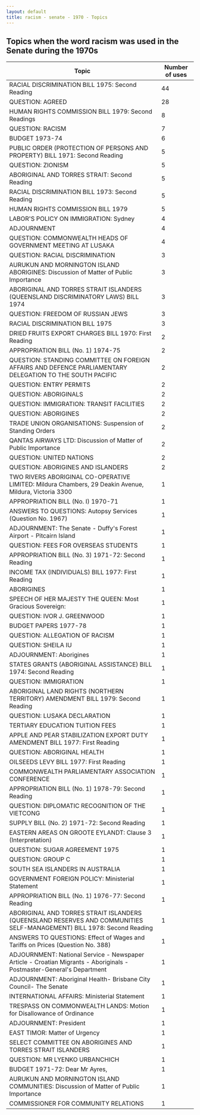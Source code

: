 ```yaml
---
layout: default
title: racism - senate - 1970 - Topics
---
```

## Topics when the word **racism** was used in the Senate during the 1970s

| Topic | Number of uses |
|--------------|----------------|
|RACIAL DISCRIMINATION BILL 1975: Second Reading|44|
|QUESTION: AGREED|28|
|HUMAN RIGHTS COMMISSION BILL 1979: Second Readings|8|
|QUESTION: RACISM|7|
|BUDGET 1973-74|6|
|PUBLIC ORDER (PROTECTION OF PERSONS AND PROPERTY) BILL 1971: Second Reading|5|
|QUESTION: ZIONISM|5|
|ABORIGINAL AND TORRES STRAIT: Second Reading|5|
|RACIAL DISCRIMINATION BILL 1973: Second Reading|5|
|HUMAN RIGHTS COMMISSION BILL 1979|5|
|LABOR'S POLICY ON IMMIGRATION: Sydney|4|
|ADJOURNMENT|4|
|QUESTION: COMMONWEALTH HEADS OF GOVERNMENT MEETING AT LUSAKA|4|
|QUESTION: RACIAL DISCRIMINATION|3|
|AURUKUN AND MORNINGTON ISLAND ABORIGINES: Discussion of Matter of Public Importance|3|
|ABORIGINAL AND TORRES STRAIT ISLANDERS (QUEENSLAND DISCRIMINATORY LAWS) BILL 1974|3|
|QUESTION: FREEDOM OF RUSSIAN JEWS|3|
|RACIAL DISCRIMINATION BILL 1975|3|
|DRIED FRUITS EXPORT CHARGES BILL 1970: First Reading|2|
|APPROPRIATION BILL (No. 1) 1974-75|2|
|QUESTION: STANDING COMMITTEE ON FOREIGN AFFAIRS AND DEFENCE PARLIAMENTARY DELEGATION TO THE SOUTH PACIFIC|2|
|QUESTION: ENTRY PERMITS|2|
|QUESTION: ABORIGINALS|2|
|QUESTION: IMMIGRATION: TRANSIT FACILITIES|2|
|QUESTION: ABORIGINES|2|
|TRADE UNION ORGANISATIONS: Suspension of Standing Orders|2|
|QANTAS AIRWAYS LTD: Discussion of Matter of Public Importance|2|
|QUESTION: UNITED NATIONS|2|
|QUESTION: ABORIGINES AND ISLANDERS|2|
|TWO RIVERS ABORIGINAL CO-OPERATIVE LIMITED: Mildura Chambers, 29 Deakin Avenue, Mildura, Victoria 3300|1|
|APPROPRIATION BILL (No. I) 1970-71|1|
|ANSWERS TO QUESTIONS: Autopsy Services (Question No. 1967)|1|
|ADJOURNMENT: The Senate - Duffy's Forest Airport - Pitcairn Island|1|
|QUESTION: FEES FOR OVERSEAS STUDENTS|1|
|APPROPRIATION BILL (No. 3) 1971-72: Second Reading|1|
|INCOME TAX (INDIVIDUALS) BILL 1977: First Reading|1|
|ABORIGINES|1|
|SPEECH OF HER MAJESTY THE QUEEN: Most Gracious Sovereign:|1|
|QUESTION: IVOR J. GREENWOOD|1|
|BUDGET PAPERS 1977-78|1|
|QUESTION: ALLEGATION OF RACISM|1|
|QUESTION: SHEILA IU|1|
|ADJOURNMENT: Aborigines|1|
|STATES GRANTS (ABORIGINAL ASSISTANCE) BILL 1974: Second Reading|1|
|QUESTION: IMMIGRATION|1|
|ABORIGINAL LAND RIGHTS (NORTHERN TERRITORY) AMENDMENT BILL 1979: Second Reading|1|
|QUESTION: LUSAKA DECLARATION|1|
|TERTIARY EDUCATION TUITION FEES|1|
|APPLE AND PEAR STABILIZATION EXPORT DUTY AMENDMENT BILL 1977: First Reading|1|
|QUESTION: ABORIGINAL HEALTH|1|
|OILSEEDS LEVY BILL 1977: First Reading|1|
|COMMONWEALTH PARLIAMENTARY ASSOCIATION CONFERENCE|1|
|APPROPRIATION BILL (No. 1) 1978-79: Second Reading|1|
|QUESTION: DIPLOMATIC RECOGNITION OF THE VIETCONG|1|
|SUPPLY BILL (No. 2) 1971-72: Second Reading|1|
|EASTERN AREAS ON GROOTE EYLANDT: Clause 3 (Interpretation)|1|
|QUESTION: SUGAR AGREEMENT 1975|1|
|QUESTION: GROUP C|1|
|SOUTH SEA ISLANDERS IN AUSTRALIA|1|
|GOVERNMENT FOREIGN POLICY: Ministerial Statement|1|
|APPROPRIATION BILL (No. 1) 1976-77: Second Reading|1|
|ABORIGINAL AND TORRES STRAIT ISLANDERS (QUEENSLAND RESERVES AND COMMUNITIES SELF-MANAGEMENT) BILL 1978: Second Reading|1|
|ANSWERS TO QUESTIONS: Effect of Wages and Tariffs on Prices (Question No. 388)|1|
|ADJOURNMENT: National Service - Newspaper Article - Croatian Migrants - Aboriginals - Postmaster-General's Department|1|
|ADJOURNMENT: Aboriginal Health- Brisbane City Council- The Senate|1|
|INTERNATIONAL AFFAIRS: Ministerial Statement|1|
|TRESPASS ON COMMONWEALTH LANDS: Motion for Disallowance of Ordinance|1|
|ADJOURNMENT: President|1|
|EAST TIMOR: Matter of Urgency|1|
|SELECT COMMITTEE ON ABORIGINES AND TORRES STRAIT ISLANDERS|1|
|QUESTION: MR LYENKO URBANCHICH|1|
|BUDGET 1971-72: Dear Mr Ayres,|1|
|AURUKUN AND MORNINGTON ISLAND COMMUNITIES: Discussion of Matter of Public Importance|1|
|COMMISSIONER FOR COMMUNITY RELATIONS|1|

